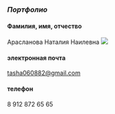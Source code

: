 ### ***Портфолио***

#### Фамилия, имя, отчество
Арасланова Наталия Наилевна
![](https://lh3.googleusercontent.com/f-pF6PheRmqrCbja2cAnJqIVMkZdpmq4V1oMa0nQsI0NtdZfXzupZfVzWToS87AVtp0xTmAo4fX6Ae8unGs89Kj57o3AcTETfsHaBBNunt4kZz_pz6TrEVEGcp5hHBKzPpytYivXBkfeuIRHD935L9RTdWhRSPUKOZVrcspkgqRUsM3f_dH09Gh-L6aAt6x03f5bMxdg06CvAKTkQV2HNeYMHV3EEWPog728js-vG2Ji03mCArZG9g6I0qEsU59DJH7e_K4cthEhAzsxlJRe-FvgYkJY-yezEdPcbvjX6n7E9mWE86CAv3gla4RhjIb2XXSZKGP7cLtWT1yGMovMI7iFoKeVtmSKD46PHzvQColDTSoH0b2tfeA1YBLHhl2PZEwl95w7a8avr7xgWB5For2kU_LbpcilbOX0Q0sHSa03hRYr4H2lzlf9lXg3zdkt9ahSYMdaj94YatRBWyUJrKZ_nDOwB7XZYwYdCLai2UuDBjdTdXLVjDwsD5bMPi_Zy0d8vLUEqDyuiO7IAdmxcht96ZZKajuR6JRVxcaTnQHFBhkNEcqWgz6m-mznilGCv2c6SuNYXyi3u1InNb9-Rh8t85yag5oyVeuSLyOplVlS_yV9R9IJOH0_Js8iO1j73QM7qIiW8_KbXl9rno14_RWPS93xbS9nbadYq4rdO4aT_apxuPUAyGt4d2xgkhS_HJWRmPOtcKVBWNptF9XsE1joLsdDcVx73PFFFKvZkuwadgAXhHvoFrpqysRp7wLAcaVC8tjVa8WRnWh-Js-SHlDgh3Zbm6tJ517CdBsklW-M1WR8qtF9JvmtUB1KOFrfjMhahUkueuKNl0osyj1EwGYDImhGe3jhsfkEIviak4gb_5RCWzV7qJf7iXpepXjIO9Dv87918DizufnjdPzC7gyavSNYl3FH3JOUgOvrHPSqgJ4gIQ=w474-h631-no?authuser=0)

#### электронная почта
tasha060882@gmail.com

#### телефон
8 912 872 65 65